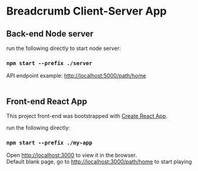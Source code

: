 # Breadcrumb Client-Server App


## Back-end Node server

run the following directly to start node server:

### `npm start --prefix ./server`

API endpoint example: [http://localhost:5000/path/home](http://localhost:5000) 
<br />
<br />

## Front-end React App

This project front-end was bootstrapped with [Create React App](https://github.com/facebook/create-react-app).

run the following directly:

### `npm start --prefix ./my-app`


Open [http://localhost:3000](http://localhost:3000) to view it in the browser.\
Default blank page, go to [http://localhost:3000/path/home](http://localhost:3000/path/home) to start playing


